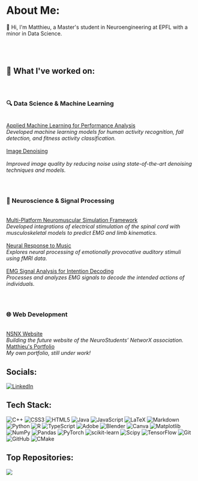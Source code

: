# About Me:
👋 Hi, I'm Matthieu, a Master's student in Neuroengineering at EPFL with a minor in Data Science.  

## <br><br>📂 What I've worked on:  
### <br><br>🔍 Data Science & Machine Learning  
<br>[Applied Machine Learning for Performance Analysis](https://github.com/MetthewB/ML-CM2007)
<br> *Developed machine learning models for human activity recognition, fall detection, and fitness activity classification.*  
<br>[Image Denoising](https://github.com/CS-433/ml-project-2-m-m-ms_)  
<br> *Improved image quality by reducing noise using state-of-the-art denoising techniques and models.*

### <br><br>🧠 Neuroscience & Signal Processing 
<br>[Multi-Platform Neuromuscular Simulation Framework](https://github.com/MetthewB/TNE)
<br> *Developed integrations of electrical stimulation of the spinal cord with musculoskeletal models to predict EMG and limb kinematics.*  
<br>[Neural Response to Music](https://github.com/oskarboesch/nssp_miniproj_1)
<br> *Explores neural processing of emotionally provocative auditory stimuli using fMRI data.*  
<br>[EMG Signal Analysis for Intention Decoding](https://github.com/MetthewB/NSSP_Project2)
<br> *Processes and analyzes EMG signals to decode the intended actions of individuals.*  

### <br><br>🌐 Web Development 
<br>[NSNX Website](https://github.com/MetthewB/NSNX/tree/main) 
<br> *Building the future website of the NeuroStudents’ NetworX association.* 
<br>[Matthieu's Portfolio](https://github.com/MetthewB/Portfolio) 
<br> *My own portfolio, still under work!* 

## Socials:
[![LinkedIn](https://img.shields.io/badge/LinkedIn-%230077B5.svg?logo=linkedin&logoColor=white)](https://www.linkedin.com/in/matthieu-beylard/) 

## Tech Stack:
![C++](https://img.shields.io/badge/c++-%2300599C.svg?style=for-the-badge&logo=c%2B%2B&logoColor=white) ![CSS3](https://img.shields.io/badge/css3-%231572B6.svg?style=for-the-badge&logo=css3&logoColor=white) ![HTML5](https://img.shields.io/badge/html5-%23E34F26.svg?style=for-the-badge&logo=html5&logoColor=white) ![Java](https://img.shields.io/badge/java-%23ED8B00.svg?style=for-the-badge&logo=openjdk&logoColor=white) ![JavaScript](https://img.shields.io/badge/javascript-%23323330.svg?style=for-the-badge&logo=javascript&logoColor=%23F7DF1E) ![LaTeX](https://img.shields.io/badge/latex-%23008080.svg?style=for-the-badge&logo=latex&logoColor=white) ![Markdown](https://img.shields.io/badge/markdown-%23000000.svg?style=for-the-badge&logo=markdown&logoColor=white) ![Python](https://img.shields.io/badge/python-3670A0?style=for-the-badge&logo=python&logoColor=ffdd54) ![R](https://img.shields.io/badge/r-%23276DC3.svg?style=for-the-badge&logo=r&logoColor=white) ![TypeScript](https://img.shields.io/badge/typescript-%23007ACC.svg?style=for-the-badge&logo=typescript&logoColor=white) ![Adobe](https://img.shields.io/badge/adobe-%23FF0000.svg?style=for-the-badge&logo=adobe&logoColor=white) ![Blender](https://img.shields.io/badge/blender-%23F5792A.svg?style=for-the-badge&logo=blender&logoColor=white) ![Canva](https://img.shields.io/badge/Canva-%2300C4CC.svg?style=for-the-badge&logo=Canva&logoColor=white) ![Matplotlib](https://img.shields.io/badge/Matplotlib-%23ffffff.svg?style=for-the-badge&logo=Matplotlib&logoColor=black) ![NumPy](https://img.shields.io/badge/numpy-%23013243.svg?style=for-the-badge&logo=numpy&logoColor=white) ![Pandas](https://img.shields.io/badge/pandas-%23150458.svg?style=for-the-badge&logo=pandas&logoColor=white) ![PyTorch](https://img.shields.io/badge/PyTorch-%23EE4C2C.svg?style=for-the-badge&logo=PyTorch&logoColor=white) ![scikit-learn](https://img.shields.io/badge/scikit--learn-%23F7931E.svg?style=for-the-badge&logo=scikit-learn&logoColor=white) ![Scipy](https://img.shields.io/badge/SciPy-%230C55A5.svg?style=for-the-badge&logo=scipy&logoColor=%white) ![TensorFlow](https://img.shields.io/badge/TensorFlow-%23FF6F00.svg?style=for-the-badge&logo=TensorFlow&logoColor=white) ![Git](https://img.shields.io/badge/git-%23F05033.svg?style=for-the-badge&logo=git&logoColor=white) ![GitHub](https://img.shields.io/badge/github-%23121011.svg?style=for-the-badge&logo=github&logoColor=white) ![CMake](https://img.shields.io/badge/CMake-%23008FBA.svg?style=for-the-badge&logo=cmake&logoColor=white)

## Top Repositories:
![](https://github-contributor-stats.vercel.app/api?username=MetthewB&limit=5&theme=dark&combine_all_yearly_contributions=true)
